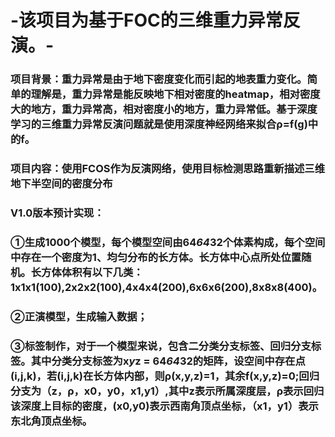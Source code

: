 # -该项目为基于FOC的三维重力异常反演。-
### 项目背景：重力异常是由于地下密度变化而引起的地表重力变化。简单的理解是，重力异常是能反映地下相对密度的heatmap，相对密度大的地方，重力异常高，相对密度小的地方，重力异常低。基于深度学习的三维重力异常反演问题就是使用深度神经网络来拟合ρ=f(g)中的f。
### 项目内容：使用FCOS作为反演网络，使用目标检测思路重新描述三维地下半空间的密度分布
### V1.0版本预计实现：
### ①生成1000个模型，每个模型空间由64*64*32个体素构成，每个空间中存在一个密度为1、均匀分布的长方体。长方体中心点所处位置随机。长方体体积有以下几类：1x1x1(100),2x2x2(100),4x4x4(200),6x6x6(200),8x8x8(400)。
### ②正演模型，生成输入数据；
### ③标签制作，对于一个模型来说，包含二分类分支标签、回归分支标签。其中分类分支标签为x*y*z = 64*64*32的矩阵，设空间中存在点(i,j,k)，若(i,j,k)在长方体内部，则ρ(x,y,z)=1，其余f(x,y,z)=0;回归分支为（z，ρ，x0，y0，x1,y1）,其中z表示所属深度层，ρ表示回归该深度上目标的密度，(x0,y0)表示西南角顶点坐标，（x1，y1）表示东北角顶点坐标。
